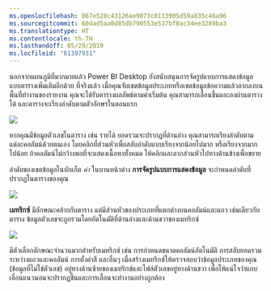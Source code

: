 ```yaml
---
ms.openlocfilehash: 867e528c43126ae9073c0113905d59a835c46a96
ms.sourcegitcommit: 60dad5aa0d85db790553e537bf8ac34ee3289ba3
ms.translationtype: HT
ms.contentlocale: th-TH
ms.lasthandoff: 05/29/2019
ms.locfileid: "61397931"
---
```

นอกจากแผนภูมิที่มากมายแล้ว Power BI Desktop ยังสนับสนุนการจัดรูปแบบการแสดงข้อมูลแบบตารางเพิ่มเติมอีกด้วย ที่จริงแล้ว เมื่อคุณจับเขตข้อมูลประเภทหรือเขตข้อมูลข้อความแล้วลากลงบนพื้นที่ทำงานของรายงาน คุณจะได้รับตารางผลลัพธ์ตามค่าเริ่มต้น คุณสามารถเลื่อนขึ้นและลงผ่านตารางได้ และตารางจะเรียงลำดับตามตัวอักษรในตอนแรก

![](media/3-6-create-tables-matrixes/3-6_1.png)

หากคุณมีข้อมูลตัวเลขในตาราง เช่น รายได้ ยอดรวมจะปรากฏที่ด้านล่าง คุณสามารถเรียงลำดับตามแต่ละคอลัมน์ด้วยตนเอง โดยคลิกที่ส่วนหัวเพื่อสลับลำดับแบบเรียงจากน้อยไปมาก หรือเรียงจากมากไปน้อย ถ้าคอลัมน์ไม่กว้างพอที่จะแสดงเนื้อหาทั้งหมด ให้คลิกและลากส่วนหัวไปทางด้านข้างเพื่อขยาย

ลำดับของเขตข้อมูลในบักเก็ต *ค่า* ในบานหน้าต่าง **การจัดรูปแบบการแสดงข้อมูล** จะกำหนดลำดับที่ปรากฏในตารางของคุณ

![](media/3-6-create-tables-matrixes/3-6_2.png)

**เมทริกซ์** มีลักษณะคล้ายกับตาราง แต่มีส่วนหัวของประเภทที่แตกต่างบนคอลัมน์และแถว เช่นเดียวกับตาราง ข้อมูลตัวเลขจะถูกรวมโดยอัตโนมัติที่ด้านล่างและด้านขวาของเมทริกซ์

![](media/3-6-create-tables-matrixes/3-6_3.png)

มีตัวเลือกลักษณะจำนวนมากสำหรับเมทริกซ์ เช่น การกำหนดขนาดคอลัมน์อัตโนมัติ การสลับยอดรวมระหว่างแถวและคอลัมน์ การตั้งค่าสี และอื่นๆ เมื่อสร้างเมทริกซ์ให้ตรวจสอบว่าข้อมูลประเภทของคุณ (ข้อมูลที่ไม่ใช่ตัวเลข) อยู่ทางด้านซ้ายของเมทริกซ์และไฟล์ตัวเลขอยู่ทางด้านขวา เพื่อให้แน่ใจว่าแถบเลื่อนแนวนอนจะปรากฏขึ้นและการเลื่อนจะทำงานอย่างถูกต้อง

